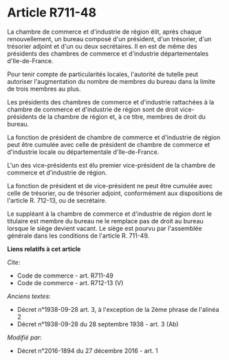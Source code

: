 # Article R711-48

La chambre de commerce et d'industrie de région élit, après chaque renouvellement, un bureau composé d'un président, d'un
trésorier, d'un trésorier adjoint et d'un ou deux secrétaires. Il en est de même des présidents des chambres de commerce et
d'industrie départementales d'Ile-de-France. 

Pour tenir compte de particularités locales, l'autorité de tutelle peut autoriser l'augmentation du nombre de membres du
bureau dans la limite de trois membres au plus. 

Les présidents des chambres de commerce et d'industrie rattachées à la chambre de commerce et d'industrie de région sont de
droit vice-présidents de la chambre de région et, à ce titre, membres de droit du bureau. 

La fonction de président de chambre de commerce et d'industrie de région peut être cumulée avec celle de président de chambre
de commerce et d'industrie locale ou départementale d'Ile-de-France. 

L'un des vice-présidents est élu premier vice-président de la chambre de commerce et d'industrie de région. 

La fonction de président et de vice-président ne peut être cumulée avec celle de trésorier, ou de trésorier adjoint,
conformément aux dispositions de l'article R. 712-13, ou de secrétaire. 

Le suppléant à la chambre de commerce et d'industrie de région dont le titulaire est membre du bureau ne le remplace pas de
droit au bureau lorsque le siège devient vacant. Le siège est pourvu par l'assemblée générale dans les conditions de
l'article R. 711-49.

**Liens relatifs à cet article**

_Cite_:

  - Code de commerce - art. R711-49
  - Code de commerce - art. R712-13 (V)

_Anciens textes_:

  - Décret n°1938-09-28 art. 3, à l'exception de la 2ème phrase de l'alinéa 2
  - Décret n°1938-09-28 du 28 septembre 1938 - art. 3 (Ab)

_Modifié par_:

  - Décret n°2016-1894 du 27 décembre 2016 - art. 1

